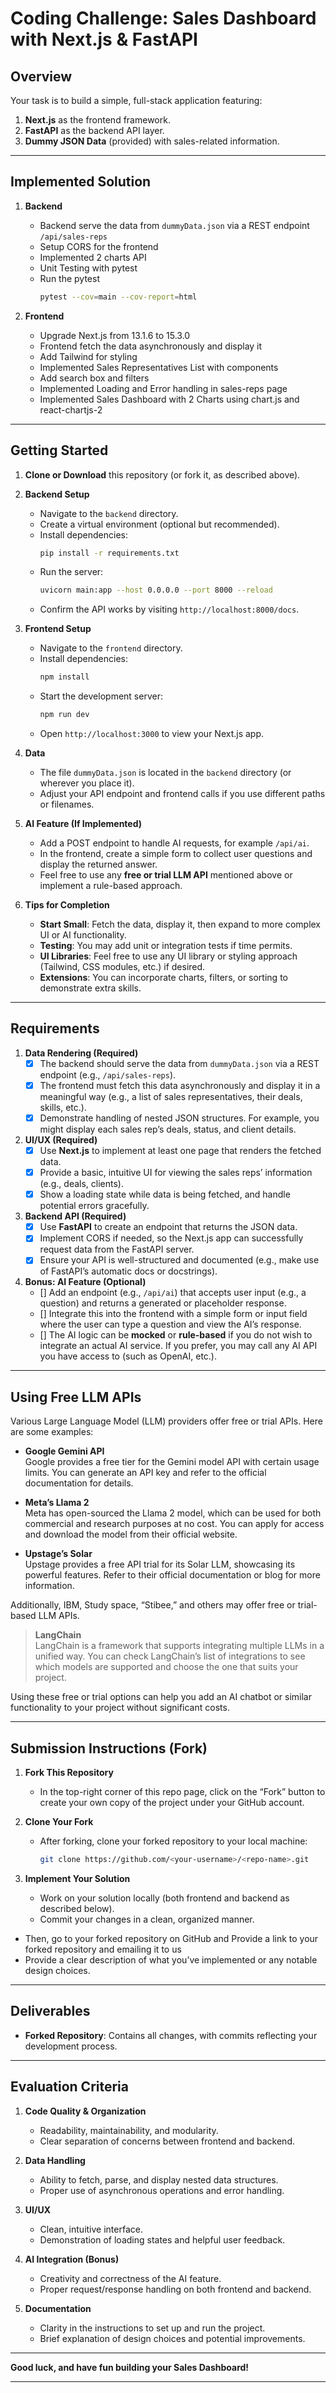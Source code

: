 # Coding Challenge: Sales Dashboard with Next.js & FastAPI

## Overview
Your task is to build a simple, full-stack application featuring:
1. **Next.js** as the frontend framework.
2. **FastAPI** as the backend API layer.
3. **Dummy JSON Data** (provided) with sales-related information.

---

## Implemented Solution

1. **Backend**
   - Backend serve the data from `dummyData.json` via a REST endpoint `/api/sales-reps`
   - Setup CORS for the frontend
   - Implemented 2 charts API
   - Unit Testing with pytest
   - Run the pytest
     ```bash
     pytest --cov=main --cov-report=html
     ```  

2. **Frontend**
   - Upgrade Next.js from 13.1.6 to 15.3.0
   - Frontend fetch the data asynchronously and display it
   - Add Tailwind for styling
   - Implemented Sales Representatives List with components
   - Add search box and filters
   - Implemented Loading and Error handling in sales-reps page
   - Implemented Sales Dashboard with 2 Charts using chart.js and react-chartjs-2

---

## Getting Started

1. **Clone or Download** this repository (or fork it, as described above).
2. **Backend Setup**  
   - Navigate to the `backend` directory.  
   - Create a virtual environment (optional but recommended).  
   - Install dependencies:  
     ```bash
     pip install -r requirements.txt
     ```  
   - Run the server:  
     ```bash
     uvicorn main:app --host 0.0.0.0 --port 8000 --reload
     ```  
   - Confirm the API works by visiting `http://localhost:8000/docs`.

3. **Frontend Setup**  
   - Navigate to the `frontend` directory.  
   - Install dependencies:  
     ```bash
     npm install
     ```  
   - Start the development server:  
     ```bash
     npm run dev
     ```  
   - Open `http://localhost:3000` to view your Next.js app.

4. **Data**  
   - The file `dummyData.json` is located in the `backend` directory (or wherever you place it).
   - Adjust your API endpoint and frontend calls if you use different paths or filenames.

5. **AI Feature (If Implemented)**  
   - Add a POST endpoint to handle AI requests, for example `/api/ai`.  
   - In the frontend, create a simple form to collect user questions and display the returned answer.
   - Feel free to use any **free or trial LLM API** mentioned above or implement a rule-based approach.

6. **Tips for Completion**
   - **Start Small**: Fetch the data, display it, then expand to more complex UI or AI functionality.
   - **Testing**: You may add unit or integration tests if time permits.
   - **UI Libraries**: Feel free to use any UI library or styling approach (Tailwind, CSS modules, etc.) if desired.
   - **Extensions**: You can incorporate charts, filters, or sorting to demonstrate extra skills.

---   

## Requirements

1. **Data Rendering (Required)**
   - [x] The backend should serve the data from `dummyData.json` via a REST endpoint (e.g., `/api/sales-reps`).
   - [x] The frontend must fetch this data asynchronously and display it in a meaningful way (e.g., a list of sales representatives, their deals, skills, etc.).
   - [x] Demonstrate handling of nested JSON structures. For example, you might display each sales rep’s deals, status, and client details.

2. **UI/UX (Required)**
   - [x] Use **Next.js** to implement at least one page that renders the fetched data.
   - [x] Provide a basic, intuitive UI for viewing the sales reps’ information (e.g., deals, clients).
   - [x] Show a loading state while data is being fetched, and handle potential errors gracefully.

3. **Backend API (Required)**
   - [x] Use **FastAPI** to create an endpoint that returns the JSON data.
   - [x] Implement CORS if needed, so the Next.js app can successfully request data from the FastAPI server.
   - [x] Ensure your API is well-structured and documented (e.g., make use of FastAPI’s automatic docs or docstrings).

4. **Bonus: AI Feature (Optional)**
   - [] Add an endpoint (e.g., `/api/ai`) that accepts user input (e.g., a question) and returns a generated or placeholder response.
   - [] Integrate this into the frontend with a simple form or input field where the user can type a question and view the AI’s response.
   - [] The AI logic can be **mocked** or **rule-based** if you do not wish to integrate an actual AI service. If you prefer, you may call any AI API you have access to (such as OpenAI, etc.).

---

## Using Free LLM APIs

Various Large Language Model (LLM) providers offer free or trial APIs. Here are some examples:

- **Google Gemini API**  
  Google provides a free tier for the Gemini model API with certain usage limits. You can generate an API key and refer to the official documentation for details.

- **Meta’s Llama 2**  
  Meta has open-sourced the Llama 2 model, which can be used for both commercial and research purposes at no cost. You can apply for access and download the model from their official website.

- **Upstage’s Solar**  
  Upstage provides a free API trial for its Solar LLM, showcasing its powerful features. Refer to their official documentation or blog for more information.

Additionally, IBM, Study space, “Stibee,” and others may offer free or trial-based LLM APIs.

> **LangChain**  
> LangChain is a framework that supports integrating multiple LLMs in a unified way. You can check LangChain’s list of integrations to see which models are supported and choose the one that suits your project.

Using these free or trial options can help you add an AI chatbot or similar functionality to your project without significant costs.

---

## Submission Instructions (Fork)

1. **Fork This Repository**  
   - In the top-right corner of this repo page, click on the “Fork” button to create your own copy of the project under your GitHub account.

2. **Clone Your Fork**  
   - After forking, clone your forked repository to your local machine:
     ```bash
     git clone https://github.com/<your-username>/<repo-name>.git
     ```
3. **Implement Your Solution**  
   - Work on your solution locally (both frontend and backend as described below).  
   - Commit your changes in a clean, organized manner.


- Then, go to your forked repository on GitHub and Provide a link to your forked repository and emailing it to us
- Provide a clear description of what you’ve implemented or any notable design choices.

---

## Deliverables

- **Forked Repository**: Contains all changes, with commits reflecting your development process.

---

## Evaluation Criteria

1. **Code Quality & Organization**  
   - Readability, maintainability, and modularity.  
   - Clear separation of concerns between frontend and backend.

2. **Data Handling**  
   - Ability to fetch, parse, and display nested data structures.  
   - Proper use of asynchronous operations and error handling.

3. **UI/UX**  
   - Clean, intuitive interface.  
   - Demonstration of loading states and helpful user feedback.

4. **AI Integration (Bonus)**  
   - Creativity and correctness of the AI feature.  
   - Proper request/response handling on both frontend and backend.

5. **Documentation**  
   - Clarity in the instructions to set up and run the project.  
   - Brief explanation of design choices and potential improvements.


---

**Good luck, and have fun building your Sales Dashboard!**

---

